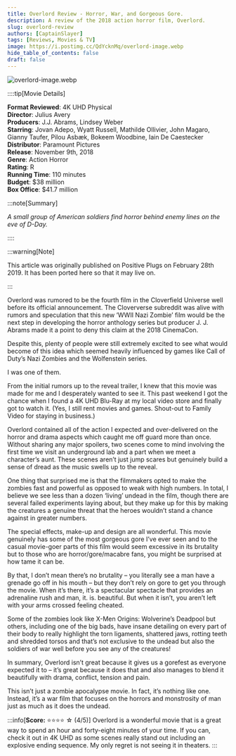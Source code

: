 ```yaml
---
title: Overlord Review - Horror, War, and Gorgeous Gore.
description: A review of the 2018 action horror film, Overlord.
slug: overlord-review
authors: [CaptainSlayer]
tags: [Reviews, Movies & TV]
image: https://i.postimg.cc/QdYcknMq/overlord-image.webp
hide_table_of_contents: false
draft: false
---
```


![overlord-image.webp](https://i.postimg.cc/QdYcknMq/overlord-image.webp)

<!-- truncate -->

::::tip[Movie Details]

**Format Reviewed**: 4K UHD Physical  
**Director**: Julius Avery  
**Producers**: J.J. Abrams, Lindsey Weber  
**Starring**: Jovan Adepo, Wyatt Russell, Mathilde Ollivier, John Magaro, Gianny Taufer, Pilou Asbæk, Bokeem Woodbine, Iain De Caestecker  
**Distributor**: Paramount Pictures  
**Release**: November 9th, 2018  
**Genre**: Action Horror  
**Rating**: R  
**Running Time**: 110 minutes  
**Budget**: $38 million  
**Box Office**: $41.7 million  


:::note[Summary]

*A small group of American soldiers find horror behind enemy lines on the eve of D-Day.*

::::

:::warning[Note]

This article was originally published on Positive Plugs on February 28th 2019. It has been ported here so that it may live on.

:::

Overlord was rumored to be the fourth film in the Cloverfield Universe well before its official announcement. The Cloververse subreddit was alive with rumors and speculation that this new ‘WWII Nazi Zombie’ film would be the next step in developing the horror anthology series but producer J. J. Abrams made it a point to deny this claim at the 2018 CinemaCon.

Despite this, plenty of people were still extremely excited to see what would become of this idea which seemed heavily influenced by games like Call of Duty’s Nazi Zombies and the Wolfenstein series.

I was one of them.

From the initial rumors up to the reveal trailer, I knew that this movie was made for me and I desperately wanted to see it. This past weekend I got the chance when I found a 4K UHD Blu-Ray at my local video store and finally got to watch it. (Yes, I still rent movies and games. Shout-out to Family Video for staying in business.)

Overlord contained all of the action I expected and over-delivered on the horror and drama aspects which caught me off guard more than once. Without sharing any major spoilers, two scenes come to mind involving the first time we visit an underground lab and a part when we meet a character’s aunt. These scenes aren’t just jump scares but genuinely build a sense of dread as the music swells up to the reveal.

One thing that surprised me is that the filmmakers opted to make the zombies fast and powerful as opposed to weak with high numbers. In total, I believe we see less than a dozen ‘living’ undead in the film, though there are several failed experiments laying about, but they make up for this by making the creatures a genuine threat that the heroes wouldn’t stand a chance against in greater numbers.

The special effects, make-up and design are all wonderful. This movie genuinely has some of the most gorgeous gore I’ve ever seen and to the casual movie-goer parts of this film would seem excessive in its brutality but to those who are horror/gore/macabre fans, you might be surprised at how tame it can be.

By that, I don’t mean there’s no brutality – you literally see a man have a grenade go off in his mouth – but they don’t rely on gore to get you through the movie. When it’s there, it’s a spectacular spectacle that provides an adrenaline rush and man, it. is. beautiful. But when it isn’t, you aren’t left with your arms crossed feeling cheated.

Some of the zombies look like X-Men Origins: Wolverine’s Deadpool but others, including one of the big bads, have insane detailing on every part of their body to really highlight the torn ligaments, shattered jaws, rotting teeth and shredded torsos and that’s not exclusive to the undead but also the soldiers of war well before you see any of the creatures!

In summary, Overlord isn’t great because it gives us a gorefest as everyone expected it to – it’s great because it does that and also manages to blend it beautifully with drama, conflict, tension and pain.

This isn’t just a zombie apocalypse movie. In fact, it’s nothing like one. Instead, it’s a war film that focuses on the horrors and monstrosity of man just as much as it does the undead.


:::info[**Score:** ⭐⭐⭐⭐ ☆ (4/5)]
Overlord is a wonderful movie that is a great way to spend an hour and forty-eight minutes of your time. If you can, check it out in 4K UHD as some scenes really stand out including an explosive ending sequence. My only regret is not seeing it in theaters.
:::

